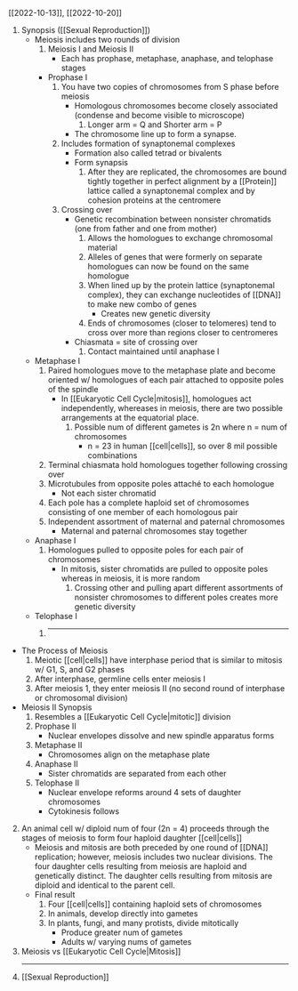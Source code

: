[[2022-10-13]], [[2022-10-20]]

1. Synopsis ([[Sexual Reproduction]])
	- Meiosis includes two rounds of division
		1. Meiosis I and Meiosis II
			- Each has prophase, metaphase, anaphase, and telophase stages
	  - Prophase I
		  1. You have two copies of chromosomes from S phase before meiosis
			  - Homologous chromosomes become closely associated (condense and become visible to microscope)
				  1. Longer arm = Q and Shorter arm = P
			  - The chromosome line up to form a synapse.
		  2. Includes formation of synaptonemal complexes
			  - Formation also called tetrad or bivalents
			  - Form synapsis 
				  1. After they are replicated, the chromosomes are bound tightly together in perfect alignment by a [[Protein]] lattice called a synaptonemal complex and by cohesion proteins at the centromere
		3. Crossing over
			- Genetic recombination between nonsister chromatids (one from father and one from mother)
				1. Allows the homologues to exchange chromosomal material
				2. Alleles of genes that were formerly on separate homologues can now be found on the same homologue
				3. When lined up by the protein lattice (synaptonemal complex), they can exchange nucleotides of [[DNA]] to make new combo of genes
					- Creates new genetic diversity
				4. Ends of chromosomes (closer to telomeres) tend to cross over more than regions closer to centromeres
			- Chiasmata = site of crossing over
				1. Contact maintained until anaphase I
	- Metaphase I
		1. Paired homologues move to the metaphase plate and become oriented w/ homologues of each pair attached to opposite poles of the spindle
			- In [[Eukaryotic Cell Cycle|mitosis]], homologues act independently, whereases in meiosis, there are two possible arrangements at the equatorial place.
				1. Possible num of different gametes is 2n where n = num of chromosomes
					- n = 23 in human [[cell|cells]], so over 8 mil possible combinations
		2. Terminal chiasmata hold homologues together following crossing over 
		3. Microtubules from opposite poles attaché to each homologue
			- Not each sister chromatid
		4. Each pole has a complete haploid set of chromosomes consisting of one member of each homologous pair
		5. Independent assortment of maternal and paternal chromosomes
			- Maternal and paternal chromosomes stay together
	- Anaphase I
		1. Homologues pulled to opposite poles for each pair of chromosomes
			- In mitosis, sister chromatids are pulled to opposite poles whereas in meiosis, it is more random
				1. Crossing other and pulling apart different assortments of nonsister chromosomes to different poles creates more genetic diversity
	- Telophase I
		1. ---
- The Process of Meiosis
	1. Meiotic [[cell|cells]] have interphase period that is similar to mitosis w/ G1, S, and G2 phases
	2. After interphase, germline cells enter meiosis I
	3. After meiosis 1, they enter meiosis II (no second round of interphase or chromosomal division)
- Meiosis II Synopsis 
	1. Resembles a [[Eukaryotic Cell Cycle|mitotic]] division
	2. Prophase II
		- Nuclear envelopes dissolve and new spindle apparatus forms
	3. Metaphase II
		- Chromosomes align on the metaphase plate
	4. Anaphase II
		- Sister chromatids are separated from each other
	5. Telophase II
		- Nuclear envelope reforms around 4 sets of daughter chromosomes
		- Cytokinesis follows
2. An animal cell w/ diploid num of four (2n = 4) proceeds through the stages of meiosis to form four haploid daughter [[cell|cells]]
	- Meiosis and mitosis are both preceded by one round of [[DNA]] replication; however, meiosis includes two nuclear divisions. The four daughter cells resulting from meiosis are haploid and genetically distinct. The daughter cells resulting from mitosis are diploid and identical to the parent cell.
	- Final result
		1. Four [[cell|cells]] containing haploid sets of chromosomes
		2. In animals, develop directly into gametes
		3. In plants, fungi, and many protists, divide mitotically
			- Produce greater num of gametes
			- Adults w/ varying nums of gametes
3. Meiosis vs [[Eukaryotic Cell Cycle|Mitosis]]
	- ---
4. [[Sexual Reproduction]]